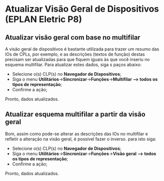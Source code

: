 # Atualizar Visão Geral de Dispositivos (EPLAN Eletric P8)

## Atualizar visão geral com base no multifilar
A visão geral de dispositivos é bastante utilizada para trazer um resumo das IOs de CPLs, por exemplo, e as descrições (textos de função) destas precisam ser atualizadas para que fiquem iguais às que você inseriu no esquema multifilar. Para atualizar estes dados, siga s paços abaixo:
- Selecione o(s) CLP(s) no **Navegador de Dispositivos**;
- Siga o menu **Utilitários**->**Sincronizar**->**Funções**->**Multifilar --> todos os tipos de representação**;
- Confirme a ação;

Pronto, dados atualizados.

## Atualizar esquema multifilar a partir da visão geral
Bom, assim como pode-se alterar as descrições das IOs no multifilar e refletir a alteração na visão geral, é possível fazer o inverso. para isto siga:
- Selecione o(s) CLP(s) no **Navegador de Dispositivos**;
- Siga o menu **Utilitários**->**Sincronizar**->**Funções**->**Visão geral --> todos os tipos de representação**;
- Confirme a ação;

Pronto, dados atualizados.